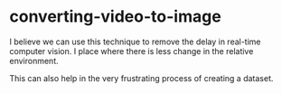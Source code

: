 # converting-video-to-image
 I believe we can use this technique to remove the delay in real-time computer vision. I place where there is less change in the relative environment.

This can also help in the very frustrating process of creating a dataset.
